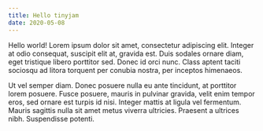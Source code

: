 ```yaml
---
title: Hello tinyjam
date: 2020-05-08
---
```


Hello world! Lorem ipsum dolor sit amet, consectetur adipiscing elit. Integer at odio consequat, suscipit elit at, gravida est. Duis sodales ornare diam, eget tristique libero porttitor sed. Donec id orci nunc. Class aptent taciti sociosqu ad litora torquent per conubia nostra, per inceptos himenaeos.

Ut vel semper diam. Donec posuere nulla eu ante tincidunt, at porttitor lorem posuere. Fusce posuere, mauris in pulvinar gravida, velit enim tempor eros, sed ornare est turpis id nisi. Integer mattis at ligula vel fermentum. Mauris sagittis nulla sit amet metus viverra ultricies. Praesent a ultrices nibh. Suspendisse potenti.
